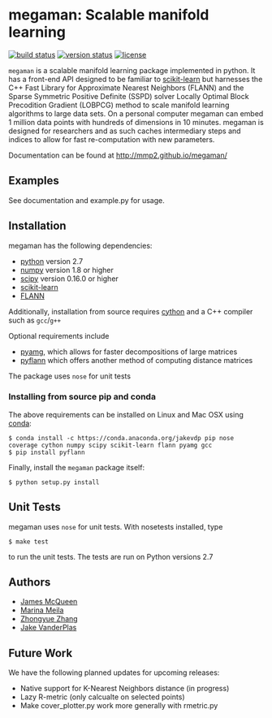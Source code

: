 # megaman: Scalable manifold learning

[![build status](http://img.shields.io/travis/mmp2/megaman/master.svg?style=flat)](https://travis-ci.org/mmp2/megaman)
[![version status](http://img.shields.io/pypi/v/megaman.svg?style=flat)](https://pypi.python.org/pypi/megaman)
[![license](http://img.shields.io/badge/license-BSD-blue.svg?style=flat)](https://github.com/mmp2/megaman/blob/master/LICENSE)

``megaman`` is a scalable manifold learning package implemented in
python. It has a front-end API designed to be familiar
to [scikit-learn](http://scikit-learn.org/) but harnesses
the C++ Fast Library for Approximate Nearest Neighbors (FLANN)
and the Sparse Symmetric Positive Definite (SSPD) solver
Locally Optimal Block Precodition Gradient (LOBPCG) method
to scale manifold learning algorithms to large data sets.
On a personal computer megaman can embed 1 million data points
with hundreds of dimensions in 10 minutes.
megaman is designed for researchers and as such caches intermediary
steps and indices to allow for fast re-computation with new parameters.

Documentation can be found at http://mmp2.github.io/megaman/

## Examples

See documentation and example.py for usage.

## Installation

megaman has the following dependencies:

- [python](http://python.org) version 2.7
- [numpy](http://numpy.org) version 1.8 or higher
- [scipy](http://scipy.org) version 0.16.0 or higher
- [scikit-learn](http://scikit-learn.org)
- [FLANN](http://www.cs.ubc.ca/research/flann/)

Additionally, installation from source requires [cython](http://cython.org/) and a C++ compiler such as ``gcc``/``g++``

Optional requirements include

- [pyamg](http://pyamg.org/), which allows for faster decompositions of large matrices
- [pyflann](https://github.com/primetang/pyflann) which offers another method of computing distance matrices

The package uses ``nose`` for unit tests

### Installing from source pip and conda

The above requirements can be installed on Linux and Mac OSX using [conda](http://conda.pydata.org/miniconda.html):

```
$ conda install -c https://conda.anaconda.org/jakevdp pip nose coverage cython numpy scipy scikit-learn flann pyamg gcc
$ pip install pyflann
```

Finally, install the ``megaman`` package itself:
```
$ python setup.py install
```

## Unit Tests
megaman uses ``nose`` for unit tests. With nosetests installed, type

    $ make test

to run the unit tests. The tests are run on Python versions 2.7

## Authors
- [James McQueen](http://www.stat.washington.edu/people/jmcq/)
- [Marina Meila](http://www.stat.washington.edu/mmp/)
- [Zhongyue Zhang](https://github.com/Jerryzcn)
- [Jake VanderPlas](http://www.vanderplas.com)

## Future Work

We have the following planned updates for upcoming releases:

- Native support for K-Nearest Neighbors distance (in progress)
- Lazy R-metric (only calcualte on selected points)
- Make cover_plotter.py work more generally with rmetric.py
